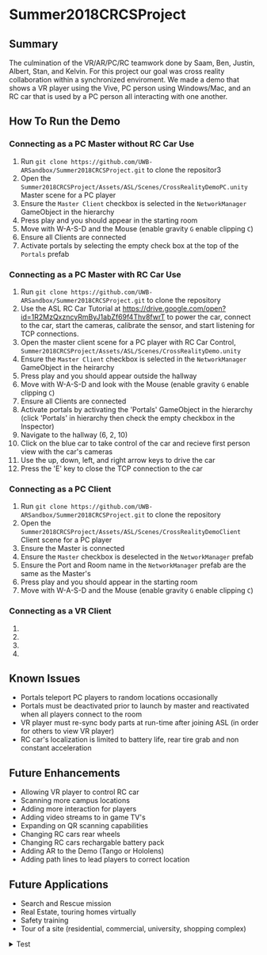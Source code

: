 # Summer2018CRCSProject
## Summary
The culmination of the VR/AR/PC/RC teamwork done by Saam, Ben, Justin, Albert, Stan, and Kelvin. For this project our goal was cross reality collaboration within a synchronized enviroment. We made a demo that shows a VR player using the Vive, PC person using Windows/Mac, and an RC car that is used by a PC person all interacting with one another.  
## How To Run the Demo
### Connecting as a PC Master without RC Car Use
1. Run `git clone https://github.com/UWB-ARSandbox/Summer2018CRCSProject.git` to clone the repositor3
2. Open the `Summer2018CRCSProject/Assets/ASL/Scenes/CrossRealityDemoPC.unity` Master scene for a PC player
3. Ensure the `Master Client` checkbox is selected in the `NetworkManager` GameObject in the hierarchy 
4. Press play and you should appear in the starting room
5. Move with W-A-S-D and the Mouse (enable gravity `G` enable clipping `C`)
6. Ensure all Clients are connected
7. Activate portals by selecting the empty check box at the top of the `Portals` prefab
### Connecting as a PC Master with RC Car Use
1. Run `git clone https://github.com/UWB-ARSandbox/Summer2018CRCSProject.git` to clone the repository
2. Use the ASL RC Car Tutorial at https://drive.google.com/open?id=1R2MzQxzncyRmByJ1abZf69f4Thv8fwrT to power the car, connect to the car, start the cameras, calibrate the sensor, and start listening for TCP connections. 
3. Open the master client scene for a PC player with RC Car Control, `Summer2018CRCSProject/Assets/ASL/Scenes/CrossRealityDemo.unity` 
4. Ensure the `Master Client` checkbox is selected in the `NetworkManager` GameObject in the heirarchy
5. Press play and you should appear outside the hallway
6. Move with W-A-S-D and look with the Mouse (enable gravity `G` enable clipping `C`)
7. Ensure all Clients are connected
8. Activate portals by activating the 'Portals' GameObject in the hierarchy (click 'Portals' in hierarchy then check the empty checkbox in the Inspector)
9. Navigate to the hallway (6, 2, 10)
10. Click on the blue car to take control of the car and recieve first person view with the car's cameras
11. Use the up, down, left, and right arrow keys to drive the car
12. Press the 'E' key to close the TCP connection to the car
### Connecting as a PC Client
1. Run `git clone https://github.com/UWB-ARSandbox/Summer2018CRCSProject.git` to clone the repository
2. Open the `Summer2018CRCSProject/Assets/ASL/Scenes/CrossRealityDemoClient` Client scene for a PC player
3. Ensure the Master is connected
4. Ensure the `Master` checkbox is deselected in the `NetworkManager` prefab
5. Ensure the Port and Room name in the `NetworkManager` prefab are the same as the Master's
6. Press play and you should appear in the starting room
7. Move with W-A-S-D and the Mouse (enable gravity `G` enable clipping `C`)
### Connecting as a VR Client
1.
2.
3.
4.
## Known Issues
- Portals teleport PC players to random locations occasionally
- Portals must be deactivated prior to launch by master and reactivated when all players connect to the room
- VR player must re-sync body parts at run-time after joining ASL (in order for others to view VR player)
- RC car's localization is limited to battery life, rear tire grab and non constant acceleration
## Future Enhancements
- Allowing VR player to control RC car
- Scanning more campus locations
- Adding more interaction for players
- Adding video streams to in game TV's
- Expanding on QR scanning capabilities
- Changing RC cars rear wheels
- Changing RC cars rechargable battery pack
- Adding AR to the Demo (Tango or Hololens)
- Adding path lines to lead players to correct location
## Future Applications
- Search and Rescue mission
- Real Estate, touring homes virtually
- Safety training
- Tour of a site (residential, commercial, university, shopping complex)

<details>
<Summary> Test </Summary>
This is a test.
</details>
